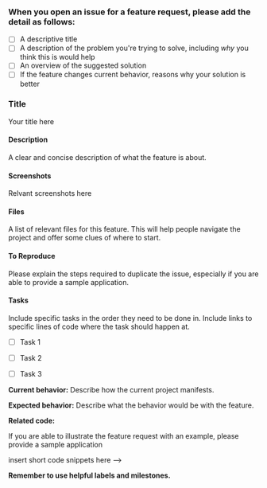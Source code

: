 ### When you open an issue for a feature request, please add the detail as follows:
- [ ] A descriptive title
- [ ] A description of the problem you're trying to solve, including *why* you think this is would help
- [ ] An overview of the suggested solution
- [ ] If the feature changes current behavior, reasons why your solution is better

### Title
 Your title here 

#### Description
A clear and concise description of what the feature is about.

#### Screenshots
Relvant screenshots here 

#### Files
A list of relevant files for this feature. This will help people navigate the project and offer some clues of where to start.  

#### To Reproduce
Please explain the steps required to duplicate the issue, especially if you are able to provide a sample application. 

#### Tasks
Include specific tasks in the order they need to be done in. Include links to specific lines of code where the task should happen at.
- [ ] Task 1
- [ ] Task 2
- [ ] Task 3



**Current behavior:**
 Describe how the current project manifests. 

**Expected behavior:**
Describe what the behavior would be with the feature. 

**Related code:**

If you are able to illustrate the feature request with an example, please provide a sample application

insert short code snippets here -->

 **Remember to use helpful labels and milestones.**
